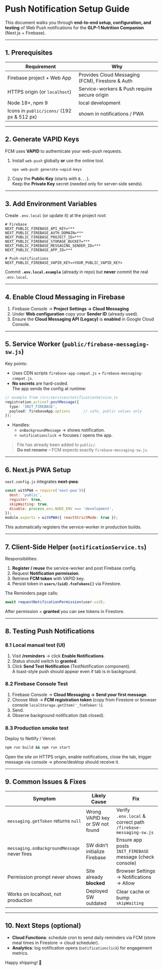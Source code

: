 # Push Notification Setup Guide

This document walks you through **end-to-end setup, configuration, and testing** of Web Push notifications for the **GLP-1 Nutrition Companion** (Next.js + Firebase).

---

## 1. Prerequisites

| Requirement | Why |
|-------------|-----|
| Firebase project + Web App | Provides Cloud Messaging (FCM), Firestore & Auth |
| HTTPS origin (or `localhost`) | Service-workers & Push require secure origin |
| Node 18+, npm 9 | local development |
| Icons in `public/icons/` (192 px & 512 px) | shown in notifications / PWA |

---

## 2. Generate VAPID Keys

FCM uses **VAPID** to authenticate your web-push requests.

1. Install `web-push` globally **or** use the online tool.  
   ```bash
   npx web-push generate-vapid-keys
   ```
2. Copy the **Public Key** (starts with `B...`).  
   Keep the **Private Key** secret (needed only for server-side sends).

---

## 3. Add Environment Variables

Create `.env.local` (or update it) at the project root:

```env
# Firebase
NEXT_PUBLIC_FIREBASE_API_KEY=***
NEXT_PUBLIC_FIREBASE_AUTH_DOMAIN=***
NEXT_PUBLIC_FIREBASE_PROJECT_ID=***
NEXT_PUBLIC_FIREBASE_STORAGE_BUCKET=***
NEXT_PUBLIC_FIREBASE_MESSAGING_SENDER_ID=***
NEXT_PUBLIC_FIREBASE_APP_ID=***

# Push-notifications
NEXT_PUBLIC_FIREBASE_VAPID_KEY=<YOUR_PUBLIC_VAPID_KEY>
```

Commit **`.env.local.example`** (already in repo) but **never** commit the real `.env.local`.

---

## 4. Enable Cloud Messaging in Firebase

1. Firebase Console → **Project Settings → Cloud Messaging**  
2. Under **Web configuration** copy your **Sender ID** (already used).  
3. Ensure the **Cloud Messaging API (Legacy)** is **enabled** in Google Cloud Console.

---

## 5. Service Worker (`public/firebase-messaging-sw.js`)

Key points:

* Uses CDN scripts `firebase-app-compat.js` + `firebase-messaging-compat.js`.
* **No secrets** are hard-coded.  
  The app sends the config at runtime:

```ts
// example from /src/services/notificationService.ts
registration.active?.postMessage({
  type: 'INIT_FIREBASE',
  payload: firebaseApp.options      // safe, public values only
});
```

* Handles:
  * `onBackgroundMessage` → shows notification.
  * `notificationclick` → focuses / opens the app.

> File has already been added to `public/`.  
> **Do not rename** – FCM expects exactly `firebase-messaging-sw.js`.

---

## 6. Next.js PWA Setup

`next.config.js` integrates **next-pwa**:

```js
const withPWA = require('next-pwa')({
  dest: 'public',
  register: true,
  skipWaiting: true,
  disable: process.env.NODE_ENV === 'development',
});
module.exports = withPWA({ reactStrictMode: true });
```

This automatically registers the service-worker in production builds.

---

## 7. Client-Side Helper (`notificationService.ts`)

Responsibilities:

1. **Register / reuse** the service-worker and post Firebase config.
2. Request **Notification permission**.
3. Retrieve **FCM token** with VAPID key.
4. Persist token in **`users/{uid}.fcmTokens[]`** via Firestore.

The Reminders page calls:

```ts
await requestNotificationPermission(user.uid);
```

After permission = **granted** you can see tokens in Firestore.

---

## 8. Testing Push Notifications

### 8.1 Local manual test (UI)

1. Visit **/reminders** → click **Enable Notifications**.  
2. Status should switch to **granted**.
3. Click **Send Test Notification** (TestNotification component).  
   A toast-style push should appear even if tab is in background.

### 8.2 Firebase Console Test 

1. Firebase Console → **Cloud Messaging → Send your first message**.  
2. Choose *Web* → **FCM registration token** (copy from Firestore or browser console `localStorage.getItem('_fcmToken')`).  
3. Send.  
4. Observe background notification (tab closed).

### 8.3 Production smoke test

Deploy to Netlify / Vercel:

```bash
npm run build && npm run start
```

Open the site on HTTPS origin, enable notifications, close the tab, trigger message via console → phone/desktop should receive it.

---

## 9. Common Issues & Fixes

| Symptom | Likely Cause | Fix |
|---------|--------------|-----|
| `messaging.getToken` returns `null` | Wrong VAPID key or SW not found | Verify `.env.local` & correct path `/firebase-messaging-sw.js` |
| `messaging.onBackgroundMessage` never fires | SW didn’t initialize Firebase | Ensure app posts `INIT_FIREBASE` message (check console) |
| Permission prompt never shows | Site already **blocked** | Browser Settings → Notifications → Allow |
| Works on localhost, not production | Deployed SW outdated | Clear cache or bump `skipWaiting` |

---

## 10. Next Steps (optional)

* **Cloud Functions**: schedule cron to send daily reminders via FCM (store meal times in Firestore -> cloud scheduler).
* **Analytics**: log notification opens (`notificationclick`) for engagement metrics.

Happy shipping! 🎉
